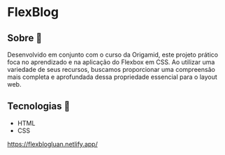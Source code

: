 <h1>FlexBlog</h1>

<h2>Sobre 📜</h2>
<p>
  Desenvolvido em conjunto com o curso da Origamid, este projeto prático foca no aprendizado e na
  aplicação do Flexbox em CSS. Ao utilizar uma variedade de seus recursos, buscamos proporcionar uma compreensão
  mais completa e aprofundada dessa propriedade essencial para o layout web.
</p>

<h2>Tecnologias 🤖</h2>
<ul>
  <li>HTML</li>
  <li>CSS</li>
</ul>

https://flexblogluan.netlify.app/
